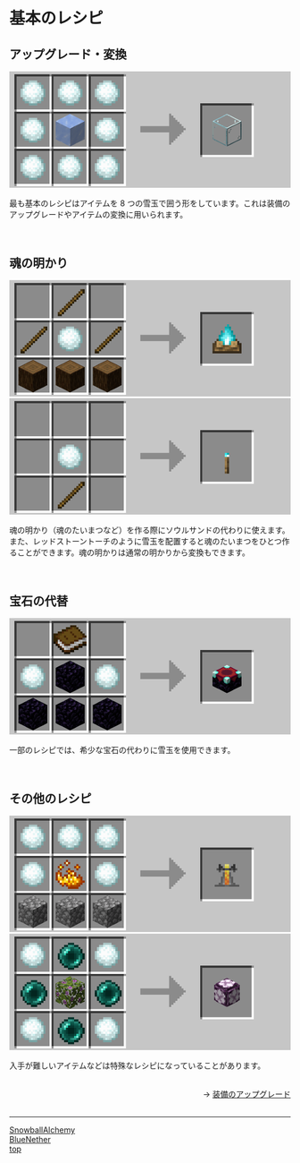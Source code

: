 # 基本のレシピ

## アップグレード・変換

![SnowballAlchemy](./../images/glass.png)

最も基本のレシピはアイテムを 8 つの雪玉で囲う形をしています。これは装備のアップグレードやアイテムの変換に用いられます。

<br>

## 魂の明かり

![SnowballAlchemy](./../images/soul_campfire1.png)
![SnowballAlchemy](./../images/soul_torch2.png)

魂の明かり（魂のたいまつなど）を作る際にソウルサンドの代わりに使えます。また、レッドストーントーチのように雪玉を配置すると魂のたいまつをひとつ作ることができます。魂の明かりは通常の明かりから変換もできます。

<br>

## 宝石の代替

![SnowballAlchemy](./../images/enchant_table.png)

一部のレシピでは、希少な宝石の代わりに雪玉を使用できます。

<br>

## その他のレシピ

![SnowballAlchemy](./../images/brewing_stand.png)
![SnowballAlchemy](./../images/chorus_flower.gif)

入手が難しいアイテムなどは特殊なレシピになっていることがあります。

<br>

<div align="right">
→ <a href="./upgrade.md">装備のアップグレード</a>
</div>
<div>

<br>

---

[SnowballAlchemy](./index.md) <br>
[BlueNether](./../blue_nether/index.md)<br>
[top](./../index.md)
